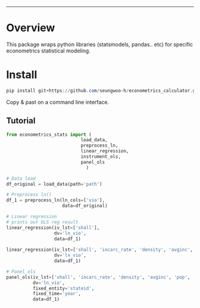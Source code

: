 ---
# Overview
This package wraps python libraries (statsmodels, pandas.. etc) for specific econometrics statistical modeling.

# Install

```powershell
pip install git+https://github.com/seungwoo-h/econometrics_calculator.git
```
Copy & past on a command line interface.

## Tutorial

```python
from econometrics_stats import (
                            load_data, 
                            preprocess_ln, 
                            linear_regression,
                            instrument_ols, 
                            panel_ols
                              )

# Data load
df_original = load_data(path='path')

# Preprocess ln()
df_1 = preprocess_ln(ln_cols=['vio'], 
                     data=df_original)

# Linear regression
# prints out OLS reg result
linear_regression(iv_lst=['shall'], 
                  dv='ln_vio', 
                  data=df_1) 
                  
linear_regression(iv_lst=['shall', 'incarc_rate', 'density', 'avginc', 'pop', 'pb1064', 'pw1064', 'pm1029'], 
                  dv='ln_vio', 
                  data=df_1)

# Panel_ols
panel_ols(iv_lst=['shall', 'incarc_rate', 'density', 'avginc', 'pop', 'pb1064', 'pw1064', 'pm1029'], 
          dv='ln_vio', 
          fixed_entity='stateid', 
          fixed_time='year', 
          data=df_1)
```
